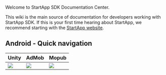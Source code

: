 Welcome to StartApp SDK Documentation Center.

This wiki is the main source of documentation for developers working with StartApp SDK. If this is your first time hearing about StartApp, we recommend starting with the [StartApp website](http://startapp.com/).

## Android - Quick navigation

| Unity |  AdMob | Mopub                       
|---|---|---
| [<img src="https://raw.githubusercontent.com/wiki/StartApp-SDK/Documentation/images/unity3d1.png" >](Android-InApp-Unity-Documentation) | [<img src="https://raw.githubusercontent.com/wiki/StartApp-SDK/Documentation/images/admob_logo.png" >](AdMob-Mediation-for-Android)| [<img src="https://raw.githubusercontent.com/wiki/StartApp-SDK/Documentation/images/mopub.png" >](Mopub-Mediation-for-Android) 
